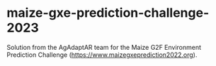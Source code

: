 # maize-gxe-prediction-challenge-2023

Solution from the AgAdaptAR team for the Maize G2F Environment Prediction Challenge (https://www.maizegxeprediction2022.org).
